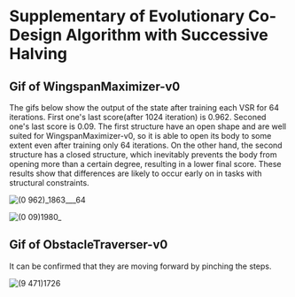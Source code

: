 # Supplementary of Evolutionary Co-Design Algorithm with Successive Halving
## Gif of WingspanMaximizer-v0
The gifs below show the output of the state after training each VSR for 64 iterations. First one's last score(after 1024 iteration) is 0.962. Seconed one's last score is 0.09. The first structure have an open shape and are well suited for WingspanMaximizer-v0, so it is able to open its body to some extent even after training only 64 iterations. On the other hand, the second structure has a closed structure, which inevitably prevents the body from opening more than a certain degree, resulting in a lower final score. These results show that differences are likely to occur early on in tasks with structural constraints.

![(0 962)_1863___64](https://user-images.githubusercontent.com/49557322/217202401-0c46a566-30bc-4dc1-8d35-0d45c76a45db.gif)

![(0 09)_1980__](https://user-images.githubusercontent.com/49557322/217202779-52881c18-3e49-4950-b2bf-a0ae285646f4.gif)


## Gif of ObstacleTraverser-v0
It can be confirmed that they are moving forward by pinching the steps.

![(9 471)_1726_](https://user-images.githubusercontent.com/49557322/216284792-6da6ab24-3a84-4db2-9765-745c0394f367.gif)
